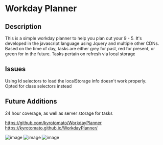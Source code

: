# Workday Planner
## Description
This is a simple workday planner to help you plan out your 9 - 5.
It's developed in the javascript language using Jquery and multiple other CDNs.
Based on the time of day, tasks are either grey for past, red for present, or green for in the future.
Tasks pertain on refresh via local storage

## Issues 
Using Id selectors to load the localStorage info doesn't work properly. Opted for class selectors instead

## Future Additions
24 hour coverage, as well as server storage for tasks

https://github.com/kyrotomato/WorkdayPlanner
https://kyrotomato.github.io/WorkdayPlanner/

![image](https://user-images.githubusercontent.com/97704480/158039798-5b395bac-2bdc-48db-9889-ca35701f11ce.png)
![image](https://user-images.githubusercontent.com/97704480/158039872-3974c8bc-e412-456c-86f8-4dc29856af6a.png)
![image](https://user-images.githubusercontent.com/97704480/158039877-6afe49d7-cf36-47e6-8c62-04dafb5a1d86.png)


